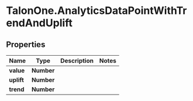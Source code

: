 # TalonOne.AnalyticsDataPointWithTrendAndUplift

## Properties

Name | Type | Description | Notes
------------ | ------------- | ------------- | -------------
**value** | **Number** |  | 
**uplift** | **Number** |  | 
**trend** | **Number** |  | 


